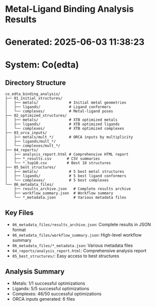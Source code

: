 # Metal-Ligand Binding Analysis Results
# Generated: 2025-06-03 11:38:23
# System: Co(edta)

## Directory Structure

```
co_edta_binding_analysis/
├── 01_initial_structures/
│   ├── metals/              # Initial metal geometries
│   ├── ligands/             # Ligand conformers
│   └── complexes/           # Metal-ligand poses
├── 02_optimized_structures/
│   ├── metals/              # XTB optimized metals
│   ├── ligands/             # XTB optimized ligands
│   └── complexes/           # XTB optimized complexes
├── 03_orca_inputs/
│   ├── metals/mult_*/       # ORCA inputs by multiplicity
│   ├── ligands/mult_*/
│   └── complexes/mult_*/
├── 04_reports/
│   ├── analysis_report.html # Comprehensive HTML report
│   ├── *_results.csv       # CSV summaries
│   └── *_top10.csv         # Best 10 structures
├── 05_best_structures/
│   ├── metals/              # 5 best metal structures
│   ├── ligands/             # 5 best ligand conformers
│   └── complexes/           # 5 best complexes
└── 06_metadata_files/
    ├── results_archive.json   # Complete results archive
    ├── workflow_summary.json  # Workflow summary
    └── *_metadata.json        # Various metadata files
```

## Key Files

- `06_metadata_files/results_archive.json`: Complete results in JSON format
- `06_metadata_files/workflow_summary.json`: High-level workflow summary
- `06_metadata_files/*_metadata.json`: Various metadata files
- `04_reports/analysis_report.html`: Comprehensive analysis report
- `05_best_structures/`: Easy access to best structures

## Analysis Summary

- Metals: 1/1 successful optimizations
- Ligands: 5/5 successful optimizations
- Complexes: 46/50 successful optimizations
- ORCA inputs generated: 6 files